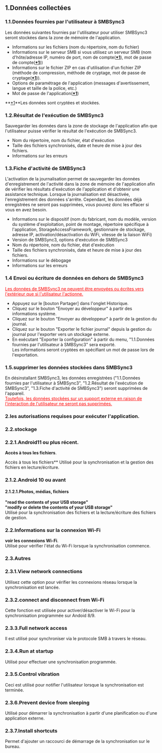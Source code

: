 ## 1.Données collectées  
### 1.1.Données fournies par l'utilisateur à SMBSync3  

Les données suivantes fournies par l'utilisateur pour utiliser SMBSync3 seront stockées dans la zone de mémoire de l'application.  

- Informations sur les fichiers (nom du répertoire, nom du fichier)  
- Informations sur le serveur SMB si vous utilisez un serveur SMB (nom d'hôte/adresse IP, numéro de port, nom de compte(**<u>\*1</u>**), mot de passe de compte(**<u>\*1</u>**))  
- Informations sur le fichier ZIP en cas d'utilisation d'un fichier ZIP (méthode de compression, méthode de cryptage, mot de passe de cryptage(**<u>\*1</u>**)).  
- Options de paramétrage de l'application (messages d'avertissement, langue et taille de la police, etc.)  
- Mot de passe de l'application(**<u>\*1</u>**)  

**<u>\*1</u>**Les données sont cryptées et stockées.  

### 1.2.Résultat de l'exécution de SMBSync3  

Sauvegarder les données dans la zone de stockage de l'application afin que l'utilisateur puisse vérifier le résultat de l'exécution de SMBSync3.  

- Nom du répertoire, nom du fichier, état d'exécution  
- Taille des fichiers synchronisés, date et heure de mise à jour des fichiers.  
- Informations sur les erreurs  

### 1.3.Fiche d'activité de SMBSync3  

L'activation de la journalisation permet de sauvegarder les données d'enregistrement de l'activité dans la zone de mémoire de l'application afin de vérifier les résultats d'exécution de l'application et d'obtenir une assistance technique. Lorsque la journalisation est désactivée, l'enregistrement des données s'arrête. Cependant, les données déjà enregistrées ne seront pas supprimées, vous pouvez donc les effacer si vous en avez besoin.  

- Informations sur le dispositif (nom du fabricant, nom du modèle, version du système d'exploitation, point de montage, répertoire spécifique à l'application, StorageAccessFramework, gestionnaire de stockage, adresse IP, activation/désactivation du WiFi, vitesse de la liaison WiFi)  
- Version de SMBSync3, options d'exécution de SMBSync3  
- Nom du répertoire, nom du fichier, état d'exécution  
- Taille des fichiers synchronisés, date et heure de mise à jour des fichiers.  
- Informations sur le débogage  
- Informations sur les erreurs  

### 1.4 Envoi ou écriture de données en dehors de SMBSync3  

<span style="color: red;"><u>Les données de SMBSync3 ne peuvent être envoyées ou écrites vers l'extérieur que si l'utilisateur l'actionne.</u></span>  

- Appuyez sur le [bouton Partager] dans l'onglet Historique.  
- Cliquez sur le bouton "Envoyer au développeur" à partir des informations système.  
- Cliquez sur le bouton "Envoyer au développeur" à partir de la gestion du journal.  
- Cliquez sur le bouton "Exporter le fichier journal" depuis la gestion du journal pour l'exporter vers un stockage externe.  
- En exécutant "Exporter la configuration" à partir du menu, "1.1.Données fournies par l'utilisateur à SMBSync3" sera exporté.  
Les informations seront cryptées en spécifiant un mot de passe lors de l'exportation.  

### 1.5.supprimer les données stockées dans SMBSync3  

En désinstallant SMBSync3, les données enregistrées ("1.1.Données fournies par l'utilisateur à SMBSync3", "1.2.Résultat de l'exécution de SMBSync3", "1.3.Fiche d'activité de SMBSync3") seront supprimées de l'appareil.  
<span style="color: red;"><u>Toutefois, les données stockées sur un support externe en raison de l'interaction de l'utilisateur ne seront pas supprimées.</u></span>  

### 2.les autorisations requises pour exécuter l'application.  

### 2.2.stockage  

### 2.2.1.Android11 ou plus récent.  
**Accès à tous les fichiers**.  

Accès à tous les fichiers** Utilisé pour la synchronisation et la gestion des fichiers en lecture/écriture.  

### 2.1.2.Android 10 ou avant  

#### 2.1.2.1.Photos, médias, fichiers  
**"read the contents of your USB storage"**  
**"modify or delete the contents of your USB storage"**  
Utilisé pour la synchronisation des fichiers et la lecture/écriture des fichiers de gestion.  

### 2.2.Informations sur la connexion Wi-Fi  
**voir les connexions Wi-Fi**.  
Utilisé pour vérifier l'état du Wi-Fi lorsque la synchronisation commence.  

### 2.3.Autres  
### 2.3.1.View network connections  
Utilisez cette option pour vérifier les connexions réseau lorsque la synchronisation est lancée.  
### 2.3.2.connect and disconnect from Wi-Fi  
Cette fonction est utilisée pour activer/désactiver le Wi-Fi pour la synchronisation programmée sur Andoid 8/9.  
### 2.3.3.Full network access  
Il est utilisé pour synchroniser via le protocole SMB à travers le réseau.  
### 2.3.4.Run at startup  
Utilisé pour effectuer une synchronisation programmée.  
### 2.3.5.Control vibration  
Ceci est utilisé pour notifier l'utilisateur lorsque la synchronisation est terminée.  
### 2.3.6.Prevent device from sleeping  
Utilisé pour démarrer la synchronisation à partir d'une planification ou d'une application externe.  
### 2.3.7.Install shortcuts  
Permet d'ajouter un raccourci de démarrage de la synchronisation sur le bureau.  
